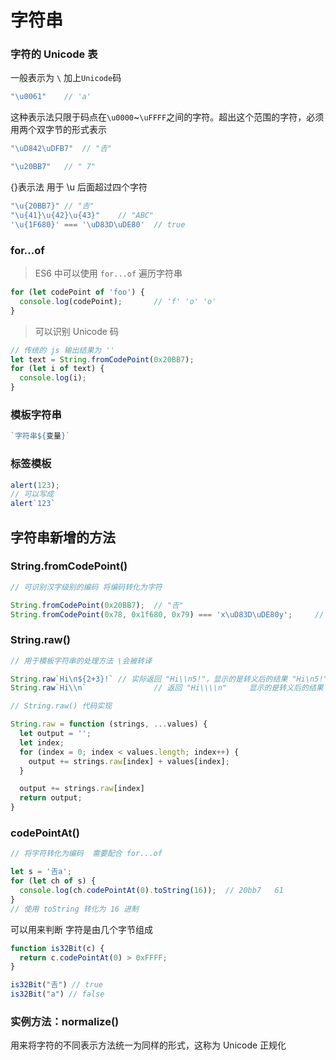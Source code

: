 # 字符串



### 字符的 Unicode 表

一般表示为 `\` 加上`Unicode`码

```js
"\u0061"	// 'a'
```

这种表示法只限于码点在`\u0000`~`\uFFFF`之间的字符。超出这个范围的字符，必须用两个双字节的形式表示

```js
"\uD842\uDFB7"	// "𠮷"

"\u20BB7"	// " 7"
```

{}表示法 用于	\u 后面超过四个字符

```js
"\u{20BB7}"	// "𠮷"
"\u{41}\u{42}\u{43}"	// "ABC"
'\u{1F680}' === '\uD83D\uDE80'	// true
```

### for...of

> ES6 中可以使用 `for...of` 遍历字符串

```js
for (let codePoint of 'foo') {
  console.log(codePoint);		// 'f' 'o' 'o'
}
```

> 可以识别 Unicode 码

```js
// 传统的 js 输出结果为 ''
let text = String.fromCodePoint(0x20BB7);
for (let i of text) {
  console.log(i);
}
```

### 模板字符串

```js
`字符串${变量}`
```

### 标签模板

```js
alert(123); 
// 可以写成
alert`123`
```

## 字符串新增的方法

### String.fromCodePoint() 

```js
// 可识别汉字级别的编码 将编码转化为字符

String.fromCodePoint(0x20BB7);	// "𠮷"
String.fromCodePoint(0x78, 0x1f680, 0x79) === 'x\uD83D\uDE80y';		// true
```



### String.raw()

```js
// 用于模板字符串的处理方法 \会被转译

String.raw`Hi\n${2+3}!`	// 实际返回 "Hi\\n5!"，显示的是转义后的结果 "Hi\n5!"
String.raw`Hi\\n`				// 返回 "Hi\\\\n"		显示的是转义后的结果 "Hi\\n"
```

```js
// String.raw() 代码实现

String.raw = function (strings, ...values) {
  let output = '';
  let index;
  for (index = 0; index < values.length; index++) {
    output += strings.raw[index] + values[index];
  }

  output += strings.raw[index]
  return output;
}
```

### codePointAt()

```js
// 将字符转化为编码  需要配合 for...of

let s = '𠮷a';
for (let ch of s) {
  console.log(ch.codePointAt(0).toString(16)); 	// 20bb7   61
}
// 使用 toString 转化为 16 进制
```

可以用来判断 字符是由几个字节组成

```js
function is32Bit(c) {
  return c.codePointAt(0) > 0xFFFF;
}

is32Bit("𠮷") // true
is32Bit("a") // false
```

### 实例方法：normalize()

用来将字符的不同表示方法统一为同样的形式，这称为 Unicode 正规化

```js

```

